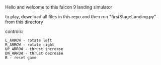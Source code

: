 Hello and welcome to this falcon 9 landing simulator

to play, download all files in this repo and then run "firstStageLanding.py"
from this directory

controls:

    L_ARROW - rotate left
    R_ARROW - rotate right
    UP_ARROW - thrust increase
    DN_ARROW - thrust decrease
    R - reset game